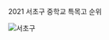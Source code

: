 2021 서초구 중학교 특목고 순위<br>

![서초구](https://user-images.githubusercontent.com/43463898/141174631-f3d89338-3b96-4ee5-9f47-ae79f6e04931.png)
<br>
